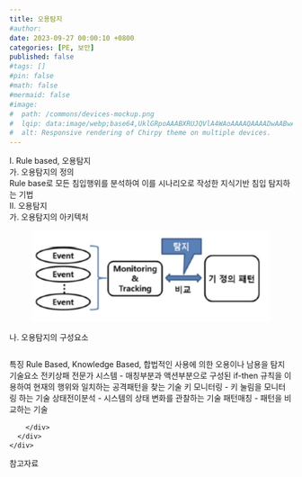 ```yaml
---
title: 오용탐지
#author: 
date: 2023-09-27 00:00:10 +0800
categories: [PE, 보안]
published: false
#tags: []
#pin: false
#math: false
#mermaid: false
#image:
#  path: /commons/devices-mockup.png
#  lqip: data:image/webp;base64,UklGRpoAAABXRUJQVlA4WAoAAAAQAAAADwAABwAAQUxQSDIAAAARL0AmbZurmr57yyIiqE8oiG0bejIYEQTgqiDA9vqnsUSI6H+oAERp2HZ65qP/VIAWAFZQOCBCAAAA8AEAnQEqEAAIAAVAfCWkAALp8sF8rgRgAP7o9FDvMCkMde9PK7euH5M1m6VWoDXf2FkP3BqV0ZYbO6NA/VFIAAAA
#  alt: Responsive rendering of Chirpy theme on multiple devices.
---
```


<div class="post-wrap">
  <div class="para">
    <div class="para-title">
      I. Rule based, 오용탐지
    </div>
    <div class="para-cntnt">
      <div class="para">
        <div class="para-title">
          가. 오용탐지의 정의
        </div>
        <div class="para-cntnt">
            Rule base로 모든 침입행위를 분석하여 이를 시나리오로 작성한 지식기반 침입 탐지하는 기법
        </div>
      </div>
    </div>
  </div>
  
  <div class="para">
    <div class="para-title">
      II. 오용탐지
    </div>
    <div class="para-cntnt">
      <div class="para">
        <div class="para-title">
          가. 오용탐지의 아키텍처
        </div>
        <div class="para-cntnt">
          <figure class="post-figure">
            <img src="/assets/img/posts/오용탐지.png" alt="오용탐지">
<!--            <figcaption>Source: Unveiling the Metaverse: Exploring Emerging Trends, Multifaceted Perspectives, and Future Challenges</figcaption>-->
          </figure>
        </div>
      </div>
      <div class="para">
        <div class="para-title">
          나. 오용탐지의 구성요소
        </div>
        <div class="para-cntnt">
          <table class="post-table">
          </table>
          특징
  Rule Based, Knowledge Based, 합법적인 사용에 의한 오용이나 남용을 탐지
기술요소 전키상패
  전문가 시스템 - 매칭부분과 액션부분으로 구성된 if-then 규칙을 이용하여 현재의 행위와 일치하는 공격패턴을 찾는 기술
  키 모니터링 - 키 눌림을 모니터링 하는 기술
  상태전이분석 - 시스템의 상태 변화를 관찰하는 기술
  패턴매칭 - 패턴을 비교하는 기술

        </div>
      </div>
    </div>
  </div>

  <div class="refr-wrap">
    <div class="refr-title">
        참고자료
    </div>
    <ol class="refr-list">
    <!--    <li>(나현식, 최대선) <a target="_blank" href="https://scienceon.kisti.re.kr/commons/util/originalView.do?cn=JAKO202225948430499&oCn=JAKO202225948430499&dbt=JAKO&journal=NJOU00291864">메타버스 보안 위협 요소 및 대응 방안 검토</a></li>-->
    <!--    <li>(M. Uddin, S. Manickam, H. Ullah, M. Obaidat and A. Dandoush) <a target="_blank" href="https://ieeexplore.ieee.org/abstract/document/10138386">Unveiling the Metaverse: Exploring Emerging Trends, Multifaceted Perspectives, and Future Challenges</a></li>-->
    </ol>
  </div>
</div>
